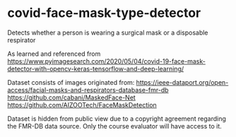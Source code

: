 # covid-face-mask-type-detector
Detects whether a person is wearing a surgical mask or a disposable respirator

As learned and referenced from https://www.pyimagesearch.com/2020/05/04/covid-19-face-mask-detector-with-opencv-keras-tensorflow-and-deep-learning/

Dataset consists of images originated from:
https://ieee-dataport.org/open-access/facial-masks-and-respirators-database-fmr-db <br />
https://github.com/cabani/MaskedFace-Net <br />
https://github.com/AIZOOTech/FaceMaskDetection <br />

Dataset is hidden from public view due to a copyright agreement regarding the FMR-DB data source. Only the course evaluator will have access to it.
